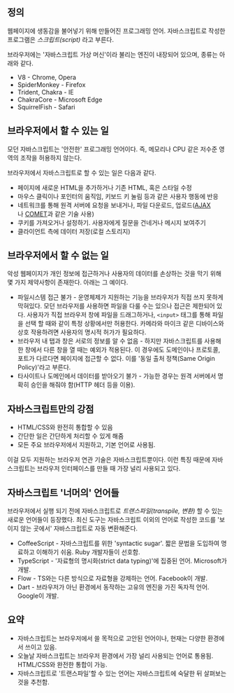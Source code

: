 ## 정의

웹페이지에 생동감을 불어넣기 위해 만들어진 프로그래밍 언어.
자바스크립트로 작성한 프로그램은 *스크립트(script)* 라고 부른다.

브라우저에는 '자바스크립트 가상 머신'이라 불리는 엔진이 내장되어 있으며, 종류는 아래와 같다.

- V8 - Chrome, Opera
- SpiderMonkey - Firefox
- Trident, Chakra - IE
- ChakraCore - Microsoft Edge
- SquirrelFish - Safari

## 브라우저에서 할 수 있는 일

모던 자바스크립트는 '안전한' 프로그래밍 언어이다. 즉, 메모리나 CPU 같은 저수준 영역의 조작을 허용하지 않는다.

브라우저에서 자바스크립트로 할 수 있는 일은 다음과 같다.

- 페이지에 새로운 HTML을 추가하거나 기존 HTML, 혹은 스타일 수정
- 마우스 클릭이나 포인터의 움직임, 키보드 키 눌림 등과 같은 사용자 행동에 반응
- 네트워크를 통해 원격 서버에 요청을 보내거나, 파일 다운로드, 업로드([AJAX](https://en.wikipedia.org/wiki/Ajax_(programming))나 [COMET](https://en.wikipedia.org/wiki/Comet_(programming))과 같은 기술 사용)
- 쿠키를 가져오거나 설정하기. 사용자에게 질문을 건네거나 메시지 보여주기
- 클라이언트 측에 데이터 저장(로컬 스토리지)

## 브라우저에서 할 수 없는 일

악성 웹페이지가 개인 정보에 접근하거나 사용자의 데이터를 손상하는 것을 막기 위해 몇 가지 제약사항이 존재한다. 아래는 그 예이다.

- 파일시스템 접근 불가 - 운영체제가 지원하는 기능을 브라우저가 직접 쓰지 못하게 막혀있다. 모던 브라우저를 사용하면 파일을 다룰 수는 있으나 접근은 제한되어 있다. 사용자가 직접 브라우저 창에 파일을 드래그하거나, `<input>` 태그를 통해 파일을 선택 할 때와 같이 특정 상황에서만 허용한다. 카메라와 마이크 같은 디바이스와 상호 작용하려면 사용자의 명시적 허가가 필요하다.
- 브라우저 내 탭과 창은 서로의 정보를 알 수 없음 - 하지만 자바스크립트를 사용해 한 창에서 다른 창을 열 때는 예외가 적용된다. 이 경우에도 도메인이나 프로토콜, 포트가 다르다면 페이지에 접근할 수 없다. 이를 '동일 출처 정책(Same Origin Policy)'라고 부른다.
- 타사이트나 도메인에서 데이터를 받아오기 불가 - 가능한 경우는 원격 서버에서 명확히 승인을 해줘야 함(HTTP 헤더 등을 이용).

## 자바스크립트만의 강점

- HTML/CSS와 완전히 통합할 수 있음
- 간단한 일은 간단하게 처리할 수 있게 해줌
- 모든 주요 브라우저에서 지원하고, 기본 언어로 사용됨.

이걸 모두 지원하는 브라우저 연관 기술은 자바스크립트뿐이다. 이런 특징 때문에 자바스크립트는 브라우저 인터페이스를 만들 때 가장 널리 사용되고 있다.

## 자바스크립트 '너머의' 언어들

브라우저에서 실행 되기 전에 자바스크립트로 *트랜스파일(transpile, 변환)* 할 수 있는 새로운 언어들이 등장했다. 최신 도구는 자바스크립트 이외의 언어로 작성한 코드를 '보이지 않는 곳에서' 자바스크립트로 자동 변환해준다.

- CoffeeScript - 자바스크립트를 위한 'syntactic sugar'. 짧은 문법을 도입하여 명료하고 이해하기 쉬움. Ruby 개발자들이 선호함.
- TypeScript - '자료형의 명시화(strict data typing)'에 집중된 언어. Microsoft가 개발.
- Flow - TS와는 다른 방식으로 자료형을 강제하는 언어. Facebook이 개발.
- Dart - 브라우저가 아닌 환경에서 동작하는 고유의 엔진을 가진 독자적 언어. Google이 개발.

## 요약

- 자바스크립트는 브라우저에서 쓸 목적으로 고안된 언어이나, 현재는 다양한 환경에서 쓰이고 있음.
- 오늘날 자바스크립트는 브라우저 환경에서 가장 널리 사용되는 언어로 통용됨. HTML/CSS와 완전한 통합이 가능.
- 자바스크립트로 '트랜스파일'할 수 있는 언어는 자바스크립트에 숙달한 뒤 살펴보는 것을 추천함.